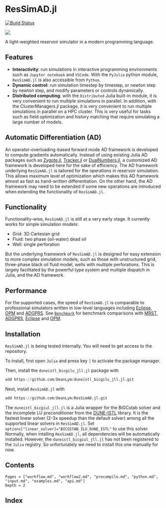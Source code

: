 # ResSimAD.jl

[![Build Status](https://travis-ci.com/DeanLym/ResSimAD.jl.svg?token=zPX8pK8q8xHrqbTxACjW&branch=master)](https://travis-ci.com/DeanLym/ResSimAD.jl)

[![](https://img.shields.io/badge/docs-dev-blue.svg)](https://deanlym.github.io/ResSimAD.jl/dev/)

A light-weighted reservoir simulator in a modern programming language.

## Features
- **Interactivity**: run simulations in interactive programming environments such as `Jupyter notebook` and `VSCode`. With the `PyJulia` python module, `ResSimAD.jl` is also accessible from `Python`.
- **Dynamic control**: run simulation timestep by timestep, or newton step by newton step, and modify parameters or controls dynamically.
- **Distributed computing**: with the `Distributed` Julia built-in module, it is very convenient to run multiple simulations in parallel. In addition, with the ClusterManagers.jl package, it is very convenient to run multiple simulations in parallel on a HPC cluster. This is very useful for tasks such as field optimization and history matching that require simulating a large number of models.

## Automatic Differentiation (AD)
An operator-overloading-based forward mode AD framework is developed to compute gradients automatically. Instead of using existing Julia AD packages such as [Zygote.jl](https://github.com/FluxML/Zygote.jl), [Tracker.jl](https://github.com/FluxML/Tracker.jl) or [DualNumbers.jl](https://github.com/JuliaDiff/DualNumbers.jl), a customized AD framework is developed here for the sake of efficiency. The AD framework underlying `ResSimAD.jl` is tailored for the operations in reservoir simulation. This allows maximum level of optimization which makes this AD framework almost as fast as hand-written differentiation. On the other hand, the AD framework may need to be extended if some new operations are introduced when extending the functionality of `ResSimAD.jl`.

## Functionality
Functionality-wise, `ResSimAD.jl` is still at a very early stage. It currently works for simple simulation models:
- Grid: 3D Cartesian grid
- Fluid: two phase (oil-water) dead oil
- Well: single perforation

But the underlying framework of `ResSimAD.jl` is designed for easy extension to more complex simulation models, such as those with unstructured grid, three-phase black oil fluid model, wells with multiple perforations. This is largely facilitated by the powerful type system and multiple dispatch in Julia, and the AD framework.

## Performance
For the supported cases, the speed of `ResSimAD.jl` is comparable to professional simulators written in low-level languages including [Eclipse](https://www.software.slb.com/products/eclipse), [OPM](https://opm-project.org/) and [ADGPRS](https://supri-b.stanford.edu/research-areas/ad-gprs). See [`Benchmark`](@ref) for benchmark comparisons with [MRST](https://www.sintef.no/projectweb/mrst/), [ADGPRS](https://supri-b.stanford.edu/research-areas/ad-gprs), [Eclipse](https://www.software.slb.com/products/eclipse) and [OPM](https://opm-project.org/).

## Installation
`ResSimAD.jl` is being tested internally. You will need to get access to the repository.

To install, first open `Julia` and press key `]` to activate the package manager.

Then, install the `duneistl_bicgilu_jll.jl` package with

```julia
add https://github.com/DeanLym/duneistl_bicgilu_jll.jl.git
```

Next, install `ResSimAD.jl` with

```julia
add https://github.com/DeanLym/ResSimAD.jl.git
```

The `duneistl_bicgiul_jll.jl` is a Julia wrapper for the BiGCstab solver and the incomplete LU preconditioner from the [DUNE-ISTL](https://dune-project.org/) library. It is the fastest linear solver (2-3x speedup than the default solver) among all the supported linear solvers in `ResSimAD.jl`. Set `options["linear_solver]="BICGSTAB_ILU_DUNE_ISTL"` to use this solver. Normally, when intalling `ResSimAD.jl`, all dependencies will be automatically installed. However, the `duneistl_bicgiul_jll.jl` has not been registered to the `Julia` registry. So unfortunately we need to install this one manually for now.

## Contents
```@contents
Pages = ["workflow.md", "workflow2.md", "precompile.md", "python.md", "input.md", "examples.md", "api.md"]
Depth = 2
```

## Index
```@index
```
